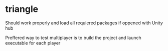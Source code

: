 # triangle

Should work properly and load all requiered packages if oppened with Unity hub


Preffered way to test multiplayer is to build the project and launch executable for each player

